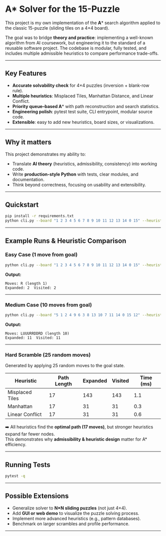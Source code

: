 # A* Solver for the 15-Puzzle

This project is my own implementation of the **A*** search algorithm applied to the classic 15-puzzle (sliding tiles on a 4×4 board).  

The goal was to bridge **theory and practice**: implementing a well-known algorithm from AI coursework, but engineering it to the standard of a reusable software project. The codebase is modular, fully tested, and includes multiple admissible heuristics to compare performance trade-offs.

---

## Key Features
- **Accurate solvability check** for 4×4 puzzles (inversion + blank-row rule).
- **Multiple heuristics**: Misplaced Tiles, Manhattan Distance, and Linear Conflict.
- **Priority queue–based A*** with path reconstruction and search statistics.
- **Engineering polish**: pytest test suite, CLI entrypoint, modular source code.
- **Extensible**: easy to add new heuristics, board sizes, or visualizations.

---

## Why it matters
This project demonstrates my ability to:
- Translate **AI theory** (heuristics, admissibility, consistency) into working code.
- Write **production-style Python** with tests, clear modules, and documentation.
- Think beyond correctness, focusing on usability and extensibility.

---

## Quickstart
```bash
pip install -r requirements.txt
python cli.py --board "1 2 3 4 5 6 7 8 9 10 11 12 13 14 0 15" --heuristic linear_conflict
```

---

## Example Runs & Heuristic Comparison

### Easy Case (1 move from goal)
```bash
python cli.py --board "1 2 3 4 5 6 7 8 9 10 11 12 13 14 0 15" --heuristic manhattan
```

**Output:**
```
Moves: R (length 1)
Expanded: 2  Visited: 2
```

---

### Medium Case (10 moves from goal)
```bash
python cli.py --board "5 1 2 4 9 6 3 8 13 10 7 11 14 0 15 12" --heuristic linear_conflict
```

**Output:**
```
Moves: LUUURRDDRD (length 10)
Expanded: 11  Visited: 11
```

---

### Hard Scramble (25 random moves)
Generated by applying 25 random moves to the goal state.

| Heuristic        | Path Length | Expanded | Visited | Time (ms) |
|------------------|-------------|----------|---------|-----------|
| Misplaced Tiles  | 17          | 143      | 143     | 1.1       |
| Manhattan        | 17          | 31       | 31      | 0.3       |
| Linear Conflict  | 17          | 31       | 31      | 0.6       |

➡️ All heuristics find the **optimal path (17 moves)**, but stronger heuristics expand far fewer nodes.  
This demonstrates why **admissibility & heuristic design** matter for A* efficiency.

---

## Running Tests
```bash
pytest -q
```

---

## Possible Extensions
- Generalize solver to **N×N sliding puzzles** (not just 4×4).
- Add **GUI or web demo** to visualize the puzzle solving process.
- Implement more advanced heuristics (e.g., pattern databases).
- Benchmark on larger scrambles and profile performance.

---
